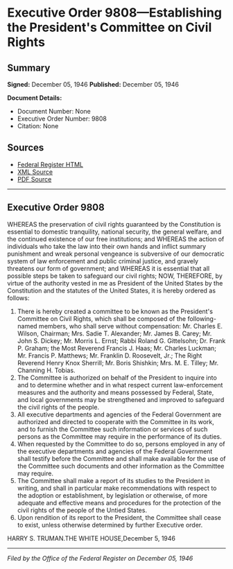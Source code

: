 # Executive Order 9808—Establishing the President's Committee on Civil Rights

## Summary

**Signed:** December 05, 1946
**Published:** December 05, 1946

**Document Details:**
- Document Number: None
- Executive Order Number: 9808
- Citation: None

## Sources
- [Federal Register HTML](https://www.presidency.ucsb.edu/documents/executive-order-9808-establishing-the-presidents-committee-civil-rights)
- [XML Source](None)
- [PDF Source](None)

---

## Executive Order 9808

WHEREAS the preservation of civil rights guaranteed by the Constitution is essential to domestic tranquility, national security, the general welfare, and the continued existence of our free institutions; and
WHEREAS the action of individuals who take the law into their own hands and inflict summary punishment and wreak personal vengeance is subversive of our democratic system of law enforcement and public criminal justice, and gravely threatens our form of government; and
WHEREAS it is essential that all possible steps be taken to safeguard our civil rights;
NOW, THEREFORE, by virtue of the authority vested in me as President of the United States by the Constitution and the statutes of the United States, it is hereby ordered as follows:
1. There is hereby created a committee to be known as the President's Committee on Civil Rights, which shall be composed of the following-named members, who shall serve without compensation:
Mr. Charles E. Wilson, Chairman; Mrs. Sadie T. Alexander; Mr. James B. Carey; Mr. John S. Dickey; Mr. Morris L. Ernst; Rabbi Roland G. Gittelsohn; Dr. Frank P. Graham; the Most Reverend Francis J. Haas; Mr. Charles Luckman; Mr. Francis P. Matthews; Mr. Franklin D. Roosevelt, Jr.; The Right Reverend Henry Knox Sherrill; Mr. Boris Shishkin; Mrs. M. E. Tilley; Mr. Channing H. Tobias.
2. The Committee is authorized on behalf of the President to inquire into and to determine whether and in what respect current law-enforcement measures and the authority and means possessed by Federal, State, and local governments may be strengthened and improved to safeguard the civil rights of the people.
3. All executive departments and agencies of the Federal Government are authorized and directed to cooperate with the Committee in its work, and to furnish the Committee such information or services of such persons as the Committee may require in the performance of its duties.
4. When requested by the Committee to do so, persons employed in any of the executive departments and agencies of the Federal Government shall testify before the Committee and shall make available for the use of the Committee such documents and other information as the Committee may require.
5. The Committee shall make a report of its studies to the President in writing, and shall in particular make recommendations with respect to the adoption or establishment, by legislation or otherwise, of more adequate and effective means and procedures for the protection of the civil rights of the people of the Untied States.
6. Upon rendition of its report to the President, the Committee shall cease to exist, unless otherwise determined by further Executive order.

HARRY S. TRUMAN.THE WHITE HOUSE,December 5, 1946

---

*Filed by the Office of the Federal Register on December 05, 1946*
